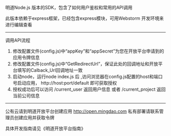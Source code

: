 ﻿明道Node.js 版本的SDK，包含了如何用户鉴权和常用的API调用

此版本依赖于express框架，已经包含express模块，可用Webstorm 开发环境来进行编辑查看
***
调用API流程  
1.	修改配置文件(config.js)中“appKey”和“appSecret”为您在开放平台申请到的应用令牌信息  
2.	修改配置文件(config.js)中“GetRedirectUrl”，保证此处的回调地址和开放平台填写的Calback_Url回调地址一致  
3.	启动node，运行node index.js 后  ,访问浏览器在config.js配置的host和端口号启动应用， http://host:port/default 即可获取授权  
4.	授权成功后可以访问 /current_user 返回用户信息 或者 /current_project 返回当前公司信息  
***
公有云请到明道开放平台创建应用 <http://open.mingdao.com> 私有部署请联系管理员创建应用并获取令牌


具体开发指南请见《明道开放平台指南》